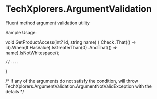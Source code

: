 # TechXplorers.ArgumentValidation
Fluent method argument validation utility

Sample Usage:

void GetProductAccess(int? id, string name)
{
    Check
	    .That(() => id).When(It.HasValue).IsGreaterThan(0)
	    .AndThat(() => name).IsNotWhitespace();

    //....
}

/*
If any of the arguments do not satisfy the condition, will throw TechXplorers.ArgumentValidation.ArgumentNotValidException with the details
*/
